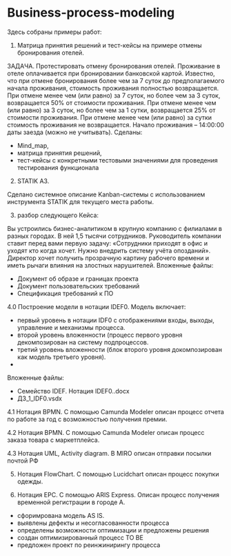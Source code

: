 # Business-process-modeling

Здесь собраны примеры работ:
1.	Матрица принятия решений и тест-кейсы на примере отмены бронирования отелей.

ЗАДАЧА.
Протестировать отмену бронирования отелей. Проживание в отеле оплачивается при бронировании банковской картой. Известно, что при отмене бронирования более чем за 7 суток до предполагаемого начала проживания, стоимость проживания полностью возвращается. При отмене менее чем (или равно) за 7 суток, но более чем за 3 суток, возвращается 50% от стоимости проживания. При отмене менее чем (или равно) за 3 суток, но более чем за 1 сутки, возвращается 25% от стоимости проживания. При отмене менее чем (или равно) за сутки стоимость проживания не возвращается.
Начало проживания – 14:00:00 даты заезда (можно не учитывать).
Сделаны:
- Mind_map,
- матрица принятия решений,
- тест-кейсы с конкретными тестовыми значениями для проведения тестирования функционала


2.	STATIK A3.

Сделано системное описание Kanban-системы с использованием инструмента STATIK для текущего места работы.

3. разбор следующего Кейса:

Вы устроились бизнес-аналитиком в крупную компанию с филиалами в разных городах. В ней
1,5 тысячи сотрудников. Руководитель компании ставит перед вами первую задачу: «Сотрудники
приходят в офис и уходят кто когда хочет. Нужно внедрить систему учёта опозданий». Директор
хочет получить прозрачную картину рабочего времени и иметь рычаги влияния на злостных
нарушителей.
Вложенные файлы:
- Документ об образе и границах проекта
- Документ пользовательских требований
- Спецификация требований к ПО

4.0 Построение модели в нотации IDEF0. Модель включает:

- первый уровень в нотации IDF0 с отображениями входы, выходы, управление и механизмы процесса.
- второй уровень вложенности (процесс первого уровня декомпозирован на систему подпроцессов.
- третий уровень вложенности (блок второго уровня докомпозирован как модель третьего уровня).
- 
Вложенные файлы:
- Семейство IDEF. Нотация IDEF0..docx
- ДЗ_1_IDF0.vsdx

4.1 Нотация BPMN. С помощью Camunda Modeler описан процесс отчета по работе за год с возможностью получения премии.

4.2 Нотация BPMN. С помощью Camunda Modeler описан процесс заказа товара с маркетплейса.

4.3 Нотация UML, Activity diagram. В MIRO описан отправки посылки почтой РФ

 5. Нотация FlowChart. С помощью Lucidchart описан процесс покупки одежды.

 6. Нотация EPC. С помощью  ARIS Express. Описан процесс получения временной регистрации в городе А.
- сфоримрована модель AS IS.
- выявлены дефекты и несогласованности процесса
- определены возможности оптимизации и предложены решения
- создан оптимизированный процесс TO BE
- предложен проект по реинжинирингу процесса


